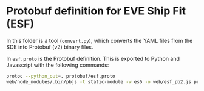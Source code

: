 # Protobuf definition for EVE Ship Fit (ESF)

In this folder is a tool (`convert.py`), which converts the YAML files from the SDE into Protobuf (v2) binary files.

In `esf.proto` is the Protobuf definition.
This is exported to Python and Javascript with the following commands:

```bash
protoc --python_out=. protobuf/esf.proto
web/node_modules/.bin/pbjs -t static-module -w es6 -o web/esf_pb2.js protobuf/esf.proto --no-create --no-encode --no-verify --no-delimited --no-comments --no-service
```
